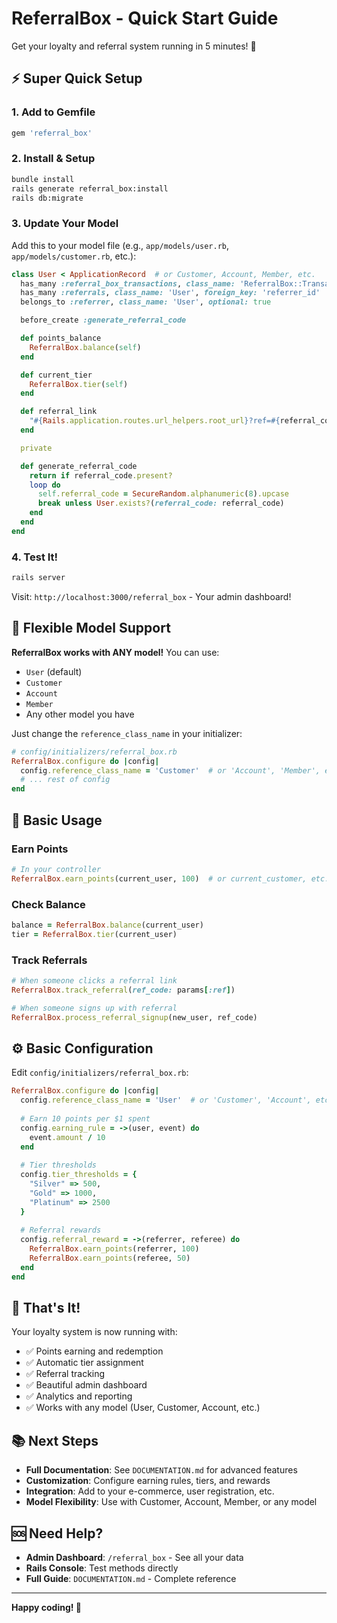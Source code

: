 # ReferralBox - Quick Start Guide

Get your loyalty and referral system running in 5 minutes! 🚀

## ⚡ Super Quick Setup

### 1. Add to Gemfile
```ruby
gem 'referral_box'
```

### 2. Install & Setup
```bash
bundle install
rails generate referral_box:install
rails db:migrate
```

### 3. Update Your Model
Add this to your model file (e.g., `app/models/user.rb`, `app/models/customer.rb`, etc.):

```ruby
class User < ApplicationRecord  # or Customer, Account, Member, etc.
  has_many :referral_box_transactions, class_name: 'ReferralBox::Transaction', as: :user
  has_many :referrals, class_name: 'User', foreign_key: 'referrer_id'
  belongs_to :referrer, class_name: 'User', optional: true

  before_create :generate_referral_code

  def points_balance
    ReferralBox.balance(self)
  end

  def current_tier
    ReferralBox.tier(self)
  end

  def referral_link
    "#{Rails.application.routes.url_helpers.root_url}?ref=#{referral_code}"
  end

  private

  def generate_referral_code
    return if referral_code.present?
    loop do
      self.referral_code = SecureRandom.alphanumeric(8).upcase
      break unless User.exists?(referral_code: referral_code)
    end
  end
end
```

### 4. Test It!
```bash
rails server
```

Visit: `http://localhost:3000/referral_box` - Your admin dashboard!

## 🔄 Flexible Model Support

**ReferralBox works with ANY model!** You can use:
- `User` (default)
- `Customer`
- `Account`
- `Member`
- Any other model you have

Just change the `reference_class_name` in your initializer:

```ruby
# config/initializers/referral_box.rb
ReferralBox.configure do |config|
  config.reference_class_name = 'Customer'  # or 'Account', 'Member', etc.
  # ... rest of config
end
```

## 🎯 Basic Usage

### Earn Points
```ruby
# In your controller
ReferralBox.earn_points(current_user, 100)  # or current_customer, etc.
```

### Check Balance
```ruby
balance = ReferralBox.balance(current_user)
tier = ReferralBox.tier(current_user)
```

### Track Referrals
```ruby
# When someone clicks a referral link
ReferralBox.track_referral(ref_code: params[:ref])

# When someone signs up with referral
ReferralBox.process_referral_signup(new_user, ref_code)
```

## ⚙️ Basic Configuration

Edit `config/initializers/referral_box.rb`:

```ruby
ReferralBox.configure do |config|
  config.reference_class_name = 'User'  # or 'Customer', 'Account', etc.
  
  # Earn 10 points per $1 spent
  config.earning_rule = ->(user, event) do
    event.amount / 10
  end
  
  # Tier thresholds
  config.tier_thresholds = {
    "Silver" => 500,
    "Gold" => 1000,
    "Platinum" => 2500
  }
  
  # Referral rewards
  config.referral_reward = ->(referrer, referee) do
    ReferralBox.earn_points(referrer, 100)
    ReferralBox.earn_points(referee, 50)
  end
end
```

## 🎉 That's It!

Your loyalty system is now running with:
- ✅ Points earning and redemption
- ✅ Automatic tier assignment
- ✅ Referral tracking
- ✅ Beautiful admin dashboard
- ✅ Analytics and reporting
- ✅ Works with any model (User, Customer, Account, etc.)

## 📚 Next Steps

- **Full Documentation**: See `DOCUMENTATION.md` for advanced features
- **Customization**: Configure earning rules, tiers, and rewards
- **Integration**: Add to your e-commerce, user registration, etc.
- **Model Flexibility**: Use with Customer, Account, Member, or any model

## 🆘 Need Help?

- **Admin Dashboard**: `/referral_box` - See all your data
- **Rails Console**: Test methods directly
- **Full Guide**: `DOCUMENTATION.md` - Complete reference

---

**Happy coding! 🎉** 